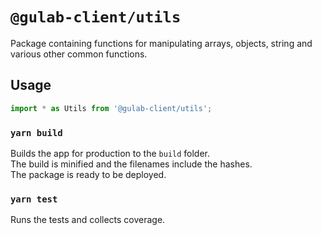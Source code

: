 # `@gulab-client/utils`

Package containing functions for manipulating arrays, objects, string and various other common functions.

## Usage

```javascript
import * as Utils from '@gulab-client/utils';
```

### `yarn build`

Builds the app for production to the `build` folder.<br>
The build is minified and the filenames include the hashes.<br>
The package is ready to be deployed.

### `yarn test`

Runs the tests and collects coverage.
